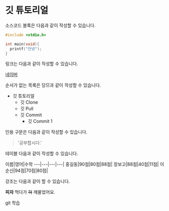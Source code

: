 # 깃 튜토리얼

소스코드 블록은 다음과 같이 작성할 수 있습니다.

```c
#include <stdio.h>

int main(void){
  printf("안녕");
}

```

링크는 다음과 같이 작성할 수 있습니다.

[네이버](http://www.navver.com)

순서가 없는 목록은 당므과 같이 작성할 수 있습니다.

* 깃 튜토리얼
  * 깃 Clone
  * 깃 Pull
  * 깃 Commit
    * 깃 Commit 1

인용 구문은 다음과 같이 작성할 수 있습니다.

>'공부합시다.' 


테이블 다음과 같이 작성할 수 있습니다.

이름|영어|수학
---|---|---|---|
홍길동|90점|80점|88점|
장보고|88점|40점|11점|
이순신|94점|70점|80점|

강조는 다음과 같이 할 수 있습니다.


**피자** 먹다가 ~~혀~~ 깨물었어요.



git 학습
